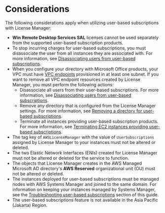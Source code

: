 # Considerations<a name="user-based-subscriptions-considerations"></a>

The following considerations apply when utilizing user\-based subscriptions with License Manager:
+ **Win Remote Desktop Services SAL** licenses cannot be used separately from the supported user\-based subscription products\.
+ To stop incurring charges for user\-based subscriptions, you must disassociate the user from all instances they are associated with\. For more information, see [Disassociating users from user\-based subscriptions](user-based-subscriptions-disassociate-users.md)\.
+ When you configure your directory with Microsoft Office products, your VPC must have [VPC endpoints](https://docs.aws.amazon.com/vpc/latest/privatelink/what-is-privatelink.html) provisioned in at least one subnet\. If you want to remove all VPC endpoint resources created by License Manager, you must perform the following actions:
  + Disassociate all users from their user\-based subscriptions\. For more information, see [Disassociating users from user\-based subscriptions](user-based-subscriptions-disassociate-users.md)\.
  + Remove any directory that is configured from the License Manager settings\. For more information, see [Removing a directory for user\-based subscriptions](user-based-subscriptions-remove-ad.md)\.
  + Terminate all instances providing user\-based subscription products\. For more information, see [Terminating EC2 instances providing user\-based subscriptions](user-based-subscriptions-terminate-instances.md)\.
+ The tag key of `AWSLicenseManager` with the value of `UserSubscriptions` assigned by License Manager to your instances must not be altered or deleted\.
+ The two Elastic Network Interfaces \(ENIs\) created for License Manager must not be altered or deleted for the service to function\.
+ The objects that License Manager creates in the AWS Managed Microsoft AD directory's **AWS Reserved** organizational unit \(OU\) must not be altered or deleted\.
+ The instances deployed for user\-based subscriptions must be managed nodes with AWS Systems Manager and joined to the same domain\. For information on keeping your instances managed by Systems Manager, see the [Troubleshooting user\-based subscriptions](user-based-subscriptions-troubleshoot.md#user-based-subscriptions-troubleshoot-systems-manager-connectivity) section of this guide\.
+ The user\-based subscriptions feature is not available in the Asia Pacific \(Jakarta\) Region\.
